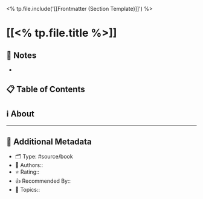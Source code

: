 <% tp.file.include('[[Frontmatter (Section Template)]]') %>

# [[<% tp.file.title %>]]

## 📝 Notes

- 

## 📋 Table of Contents



## ℹ️ About



---

## 📇 Additional Metadata

- 🗂 Type: #source/book
- 👤 Authors::
- ⭐ Rating::
- 👍 Recommended By::
- 💬 Topics::

